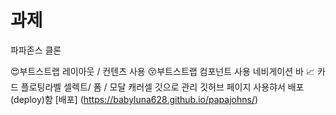 # 과제

파파존스 클론

😍부트스트랩 레이아웃 / 컨텐츠 사용
😚부트스트랩 컴포넌트 사용
네비게이션 바 📈
카드
플로팅라벨 셀렉트/ 폼 /
모달
캐러셀
깃으로 관리
깃허브 페이지 사용햐서 배포(deploy)함 [배포] (https://babyluna628.github.io/papajohns/)
